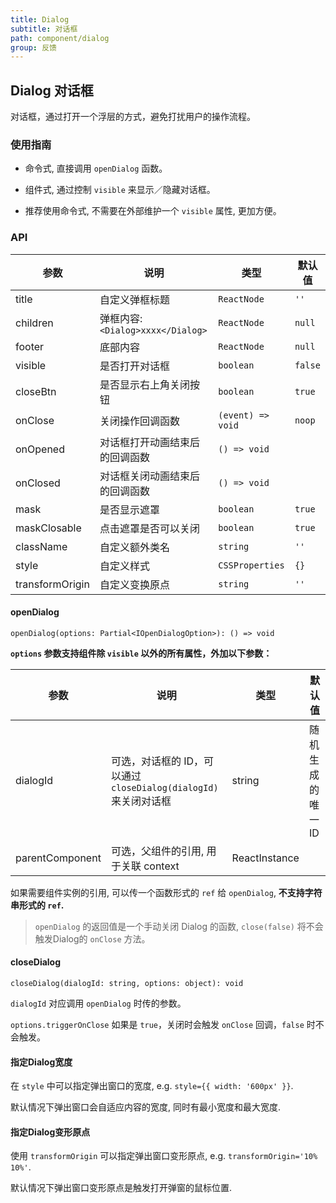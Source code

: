```yaml
---
title: Dialog
subtitle: 对话框
path: component/dialog
group: 反馈
---
```


## Dialog 对话框

对话框，通过打开一个浮层的方式，避免打扰用户的操作流程。

### 使用指南

-  命令式, 直接调用 `openDialog` 函数。

-  组件式, 通过控制 `visible` 来显示／隐藏对话框。

-  推荐使用命令式, 不需要在外部维护一个 `visible` 属性, 更加方便。

### API

| 参数             | 说明                             | 类型               | 默认值   |
| --------------- | -------------------------------- | ----------------- | ------- |
| title           | 自定义弹框标题                     | `ReactNode`       | `''`    |
| children        | 弹框内容: `<Dialog>xxxx</Dialog>` | `ReactNode`       | `null`  |
| footer          | 底部内容                          | `ReactNode`       | `null`  |
| visible         | 是否打开对话框                     | `boolean`         | `false` |
| closeBtn        | 是否显示右上角关闭按钮              | `boolean`         | `true`  |
| onClose         | 关闭操作回调函数                   | `(event) => void` | `noop`  |
| onOpened        | 对话框打开动画结束后的回调函数       | `() => void`      |  			 |
| onClosed        | 对话框关闭动画结束后的回调函数       | `() => void`      |  			 |
| mask            | 是否显示遮罩                      | `boolean`         | `true`  |
| maskClosable    | 点击遮罩是否可以关闭                | `boolean`         | `true`  |
| className       | 自定义额外类名                     | `string`          | `''`    |
| style           | 自定义样式                        | `CSSProperties`   | `{}`    |
| transformOrigin | 自定义变换原点                     | `string`          | `''`    |

#### openDialog

`openDialog(options: Partial<IOpenDialogOption>): () => void`

**`options` 参数支持组件除 `visible` 以外的所有属性，外加以下参数：**

| 参数           | 说明                            | 类型     | 默认值      |
| ------------ | ----------------------------- | ------ | -------- |
| dialogId   | 可选，对话框的 ID，可以通过 `closeDialog(dialogId)` 来关闭对话框  | string | 随机生成的唯一ID  |
| parentComponent |  可选，父组件的引用, 用于关联 context   | ReactInstance  |    |

如果需要组件实例的引用, 可以传一个函数形式的 `ref` 给 `openDialog`, **不支持字符串形式的 `ref`.**

> `openDialog` 的返回值是一个手动关闭 Dialog 的函数, `close(false)` 将不会触发Dialog的 `onClose` 方法。

#### closeDialog

`closeDialog(dialogId: string, options: object): void`

`dialogId` 对应调用 `openDialog` 时传的参数。

`options.triggerOnClose` 如果是 `true`，关闭时会触发 `onClose` 回调，`false` 时不会触发。


#### 指定Dialog宽度

在 `style` 中可以指定弹出窗口的宽度, e.g. `style={{ width: '600px' }}`.

默认情况下弹出窗口会自适应内容的宽度, 同时有最小宽度和最大宽度.

#### 指定Dialog变形原点

使用 `transformOrigin` 可以指定弹出窗口变形原点, e.g. `transformOrigin='10% 10%'`.

默认情况下弹出窗口变形原点是触发打开弹窗的鼠标位置.
